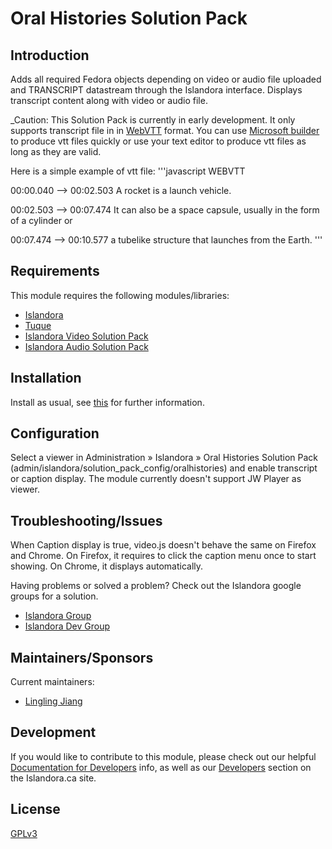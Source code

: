 # Oral Histories Solution Pack

## Introduction

Adds all required Fedora objects depending on video or audio file uploaded and TRANSCRIPT datastream through the Islandora interface.
Displays transcript content along with video or audio file.

_Caution: This Solution Pack is currently in early development. It only supports transcript file in in [WebVTT](http://dev.w3.org/html5/webvtt/) format.
You can use [Microsoft builder](http://ie.microsoft.com/testdrive/Graphics/CaptionMaker/) to produce vtt files quickly or use your text editor to produce
vtt files as long as they are valid.

Here is a simple example of vtt file:
'''javascript
WEBVTT

00:00.040 --> 00:02.503
<Curry>A rocket is a launch vehicle.

00:02.503 --> 00:07.474
<Alice>It can also be a space capsule, usually in the form of a cylinder or

00:07.474 --> 00:10.577
<Curry>a tubelike structure that launches from the Earth.
'''

## Requirements

This module requires the following modules/libraries:

* [Islandora](https://github.com/islandora/islandora)
* [Tuque](https://github.com/islandora/tuque)
* [Islandora Video Solution Pack](https://github.com/Islandora/islandora_solution_pack_video)
* [Islandora Audio Solution Pack](https://github.com/Islandora/islandora_solution_pack_audio)


## Installation

Install as usual, see [this](https://drupal.org/documentation/install/modules-themes/modules-7) for further information.

## Configuration

Select a viewer in Administration » Islandora » Oral Histories Solution Pack (admin/islandora/solution_pack_config/oralhistories) and enable transcript or caption display.
The module currently doesn't support JW Player as viewer.


## Troubleshooting/Issues

When Caption display is true, video.js doesn't behave the same on Firefox and Chrome. On Firefox, it requires to click the caption menu once to start showing.
On Chrome, it displays automatically.

Having problems or solved a problem? Check out the Islandora google groups for a solution.

* [Islandora Group](https://groups.google.com/forum/?hl=en&fromgroups#!forum/islandora)
* [Islandora Dev Group](https://groups.google.com/forum/?hl=en&fromgroups#!forum/islandora-dev)


## Maintainers/Sponsors
Current maintainers:

* [Lingling Jiang](https://github.com/sprklinginfo)

## Development

If you would like to contribute to this module, please check out our helpful [Documentation for Developers](https://github.com/Islandora/islandora/wiki#wiki-documentation-for-developers) info, as well as our [Developers](http://islandora.ca/developers) section on the Islandora.ca site.



## License

[GPLv3](http://www.gnu.org/licenses/gpl-3.0.txt)

